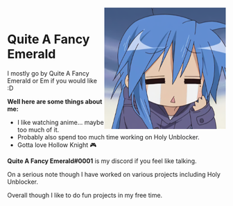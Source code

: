 <img src="https://github.com/QuiteAFancyEmerald/QuiteAFancyEmerald/blob/ade488192e86c3b04244e13a6493d0d27e0c28e9/wat.png?raw=true" width="280" align="right"><img>
# Quite A Fancy Emerald
I mostly go by Quite A Fancy Emerald or Em if you would like :D

**Well here are some things about me:**

- I like watching anime... maybe too much of it.
- Probably also spend too much time working on Holy Unblocker.
- Gotta love Hollow Knight 🎮

**Quite A Fancy Emerald#0001** is my discord if you feel like talking.

On a serious note though I have worked on various projects including Holy Unblocker.

Overall though I like to do fun projects in my free time. 
